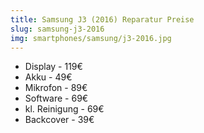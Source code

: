 ```yaml
---
title: Samsung J3 (2016) Reparatur Preise
slug: samsung-j3-2016
img: smartphones/samsung/j3-2016.jpg
---
```


- Display - 119€
- Akku - 49€
- Mikrofon - 89€
- Software - 69€
- kl. Reinigung - 69€
- Backcover - 39€